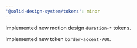 ```yaml
---
'@solid-design-system/tokens': minor
---
```


Implemented new motion design `duration-*` tokens.

Implemented new token `border-accent-700`.